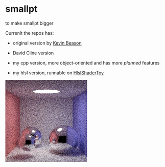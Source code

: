 smallpt
=======


to make smallpt bigger

Currenlt the repos has:
* original version by [Kevin Beason](http://www.kevinbeason.com/smallpt/)
* David Cline version

* my cpp version, more object-oriented and has more *planned* features
* my hlsl version, runnable on [HlslShaderToy](https://github.com/vinjn/HlslShaderToy)

![](doc/tracer.jpg)